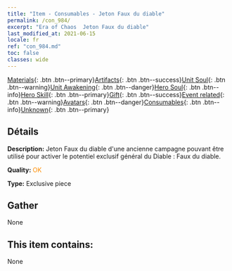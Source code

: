 ```yaml
---
title: "Item - Consumables - Jeton Faux du diable"
permalink: /con_984/
excerpt: "Era of Chaos  Jeton Faux du diable"
last_modified_at: 2021-06-15
locale: fr
ref: "con_984.md"
toc: false
classes: wide
---
```

 [Materials](/ItemsFR/){: .btn .btn--primary}[Artifacts](/ItemsFR/Artifacts/){: .btn .btn--success}[Unit Soul](/ItemsFR/UnitSoul/){: .btn .btn--warning}[Unit Awakening](/ItemsFR/UnitAwakening/){: .btn .btn--danger}[Hero Soul](/ItemsFR/HeroSoul/){: .btn .btn--info}[Hero Skill](/ItemsFR/HeroSkill/){: .btn .btn--primary}[Gift](/ItemsFR/Gift/){: .btn .btn--success}[Event related](/ItemsFR/Events/){: .btn .btn--warning}[Avatars](/ItemsFR/Avatars/){: .btn .btn--danger}[Consumables](/ItemsFR/Consumables/){: .btn .btn--info}[Unknown](/ItemsFR/Unknown/){: .btn .btn--primary}

## Détails
 **Description:** Jeton Faux du diable d'une ancienne campagne pouvant être utilisé pour activer le potentiel exclusif général du Diable : Faux du diable.

 **Quality:** <span style="color: #FF8C00">OK</span>

 **Type:** Exclusive piece

## Gather

  None

## This item contains:

  None

